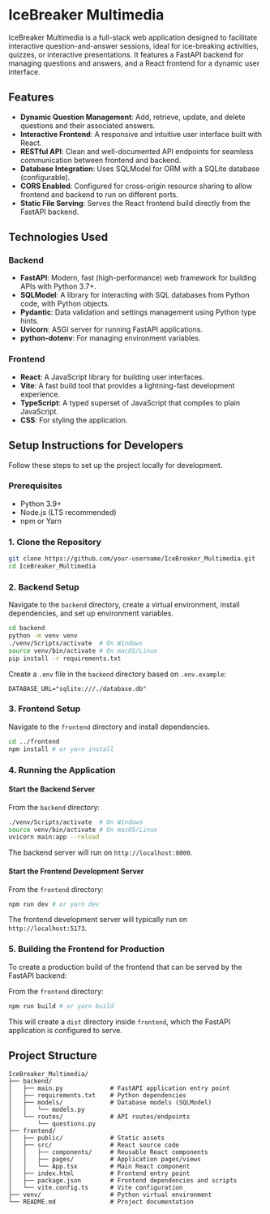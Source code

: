 # IceBreaker Multimedia

IceBreaker Multimedia is a full-stack web application designed to facilitate interactive question-and-answer sessions, ideal for ice-breaking activities, quizzes, or interactive presentations. It features a FastAPI backend for managing questions and answers, and a React frontend for a dynamic user interface.

## Features

- **Dynamic Question Management**: Add, retrieve, update, and delete questions and their associated answers.
- **Interactive Frontend**: A responsive and intuitive user interface built with React.
- **RESTful API**: Clean and well-documented API endpoints for seamless communication between frontend and backend.
- **Database Integration**: Uses SQLModel for ORM with a SQLite database (configurable).
- **CORS Enabled**: Configured for cross-origin resource sharing to allow frontend and backend to run on different ports.
- **Static File Serving**: Serves the React frontend build directly from the FastAPI backend.

## Technologies Used

### Backend
- **FastAPI**: Modern, fast (high-performance) web framework for building APIs with Python 3.7+.
- **SQLModel**: A library for interacting with SQL databases from Python code, with Python objects.
- **Pydantic**: Data validation and settings management using Python type hints.
- **Uvicorn**: ASGI server for running FastAPI applications.
- **python-dotenv**: For managing environment variables.

### Frontend
- **React**: A JavaScript library for building user interfaces.
- **Vite**: A fast build tool that provides a lightning-fast development experience.
- **TypeScript**: A typed superset of JavaScript that compiles to plain JavaScript.
- **CSS**: For styling the application.

## Setup Instructions for Developers

Follow these steps to set up the project locally for development.

### Prerequisites

- Python 3.9+
- Node.js (LTS recommended)
- npm or Yarn

### 1. Clone the Repository

```bash
git clone https://github.com/your-username/IceBreaker_Multimedia.git
cd IceBreaker_Multimedia
```

### 2. Backend Setup

Navigate to the `backend` directory, create a virtual environment, install dependencies, and set up environment variables.

```bash
cd backend
python -m venv venv
./venv/Scripts/activate  # On Windows
source venv/bin/activate # On macOS/Linux
pip install -r requirements.txt
```

Create a `.env` file in the `backend` directory based on `.env.example`:

```
DATABASE_URL="sqlite:///./database.db"
```

### 3. Frontend Setup

Navigate to the `frontend` directory and install dependencies.

```bash
cd ../frontend
npm install # or yarn install
```

### 4. Running the Application

#### Start the Backend Server

From the `backend` directory:

```bash
./venv/Scripts/activate  # On Windows
source venv/bin/activate # On macOS/Linux
uvicorn main:app --reload
```

The backend server will run on `http://localhost:8000`.

#### Start the Frontend Development Server

From the `frontend` directory:

```bash
npm run dev # or yarn dev
```

The frontend development server will typically run on `http://localhost:5173`.

### 5. Building the Frontend for Production

To create a production build of the frontend that can be served by the FastAPI backend:

From the `frontend` directory:

```bash
npm run build # or yarn build
```

This will create a `dist` directory inside `frontend`, which the FastAPI application is configured to serve.

## Project Structure

```
IceBreaker_Multimedia/
├── backend/
│   ├── main.py             # FastAPI application entry point
│   ├── requirements.txt    # Python dependencies
│   ├── models/             # Database models (SQLModel)
│   │   └── models.py
│   └── routes/             # API routes/endpoints
│       └── questions.py
├── frontend/
│   ├── public/             # Static assets
│   ├── src/                # React source code
│   │   ├── components/     # Reusable React components
│   │   ├── pages/          # Application pages/views
│   │   └── App.tsx         # Main React component
│   ├── index.html          # Frontend entry point
│   ├── package.json        # Frontend dependencies and scripts
│   └── vite.config.ts      # Vite configuration
├── venv/                   # Python virtual environment
└── README.md               # Project documentation
```